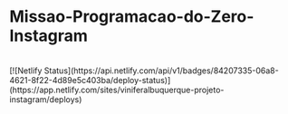# Missao-Programacao-do-Zero-Instagram
<br>
[![Netlify Status](https://api.netlify.com/api/v1/badges/84207335-06a8-4621-8f22-4d89e5c403ba/deploy-status)](https://app.netlify.com/sites/viniferalbuquerque-projeto-instagram/deploys)
